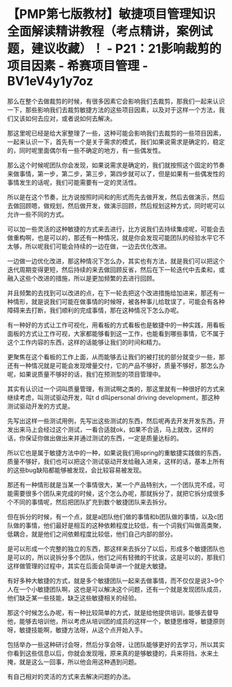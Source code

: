 # 【PMP第七版教材】敏捷项目管理知识全面解读精讲教程（考点精讲，案例试题，建议收藏）！ - P21：21影响裁剪的项目因素 - 希赛项目管理 - BV1eV4y1y7oz

那么在整个去做裁剪的时候，有很多因素它会影响我们去裁剪，那我们一起来认识一下，那些影响我们去裁剪敏捷方法的这些项目因素，以及对于这样一个方法，我们又该如何去应对，或者说如何去解决。

那这里呢已经是给大家整理了一些，这种可能会影响我们去裁剪的一些项目因素，一起来认识一下，首先有一个是关于需求的模式，我们如果说需求是确定的，稳定的，同时呢里面偶尔有一些不确定的地方，有一些偶发性。

那么这个时候呢团队你会发现，如果说需求是确定的，我们就按照这个固定的节奏来做事情，第一步，第二步，第三步，第四步就可以了，但是如果有一些偶发性的事情发生的话呢，我们可能需要有一定的灵活性。

所以是在这个节奏，比方说按照时间和的形式而先去做开发，然后去做演示，然后去做回顾嗯，做规划，然后做开发，做演示回顾，然后规划这种方式，同时呢可以允许一些不同的方式。

可以加一些灵活的这种敏捷的方式来去进行，比方说我们去持续集成呢，可能会去做重构啊，也是可以的，那还有一种情况，就是你会发现可能团队的经验水平它不太够，所以呢我们可能会持续的一边在做，一边去优化改进。

一边做一边优化改进，那这种情况下怎么办，其实也有方法，就是我们可以把这个迭代周期变得更短，然后持续的来去做回顾反省，然后在下一轮迭代中去柔和，或融入这些个改进的措施，所以是更加频繁的去进行回顾。

并且频繁的去找到可以改进的点，在下一轮去把这个改进措施给加进来，那还有一种情形，就是说我们可能在做事情的时候呀，被各种事儿给耽误了，可能会有各种障碍来去打断，我们顺利的完成事情，那在这种情况下怎么办呢。

有一种好的方式让工作可视化，用看板的方式看板也是敏捷中的一种实践，用看板面板的方式让工作可视，大家都能够看到这一工作，也能看到哪些事情，它不属于这个工作内容的东西，这样的话能够让我们的时间和精力。

更聚焦在这个看板的工作上面，从而能够去让我们的被打扰的部分就变少一些，那还有一种情况就是可能会发现增量交付，它的产品不够好，质量不够好，那怎么办呢，如果说质量不够好的话，我们在预测型的项目管理中。

其实有认识过一个词叫质量管理，有测试啊之类的，那这里就有一种很好的方式来继续考虑，叫测试驱动开发，叫t d d叫personal driving development，那这种测试驱动开发的方式是。

先写出这样一些测试用例，先写出这些测试的东西，然后呢再去开发开发东西，开发出来马上会经过这个测试，一看合适就ok，如果不合适，马上就改，这样的话，你保证你做出做出来并通过测试的东西，一定是质量达标的。

所以它也是属于敏捷方法中的一种，如果说我们用spring的重敏捷实践做的东西，质量不够好，我们也可以把这个测试驱动开发给融入进来，这样的话，基本上所有的这些bug缺陷都能够被发现，会比较容易被发现。

那还有一种情形就是当某一个事情很大，某一个产品特别大，一个团队完不成，可能需要很多个团队来完成的时候，这个怎么办呢，那就拆分了，就把它拆分成很多个不同的事情呢，然后把团队扩充到数个敏捷团队来去拆分。

但在拆分的时候，有一个点，就是a团队他们做的事情和b团队做的事情，以及c团队做的事情，他们最好是相互的这种依赖程度比较低，有一个词我们叫做高类聚，低耦合，就是他们之间依赖程度比较低，他们自己内部的部分。

是可以形成一个完整的独立的东西，那这样来去拆分了以后，形成多个敏捷团队也是可以的，所以说拆分多个团队，他们之间有轻微的干扰诶，这是可以的，那我们这样做管理的过程中，其实在后面会简单讲一个就是大敏捷。

有好多种大敏捷的方式，就是多个敏捷团队一起来去做事情，而不仅仅是说3~9个人在一个小敏捷团队啊，这也是可以解决这个问题，还有一个就是发现团队成员，他们缺乏某一些技能，缺乏这些敏捷相关的经验。

那这个时候怎么办呢，有一种比较简单的方式，就是给他提供培训，能够去督导他，能够去培训他，所以考虑从培训团的成员的这样一个，敏捷思维呀，敏捷原则呀，敏捷技能啊，敏捷方法呀，从这个点开始入手。

包括举办一些这种研讨会呀，然后分享会呀，让团队能够更好的去学习，所以其实你看到这些信息以后，你就会发现哦，原来真的是够敏捷的，兵来将挡，水来土掩，就是这么一回事，所以他会用这种遇到问题。

有自己相对的灵活的方式来去解决问题的办法。